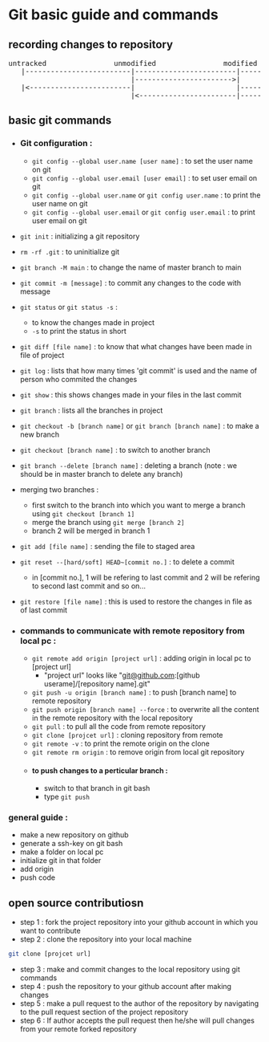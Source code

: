 # Git basic guide and commands

## recording changes to repository
<pre>
untracked                unmodified                modified                staged
   |-------------------------|------------------------|---------------------->|
                             |----------------------->|                       |
   |<------------------------|                        |---------------------->|
                             |<-----------------------|-----------------------|
</pre>

## basic git commands
* ### Git configuration :
   * ``` git config --global user.name [user name] ``` : to set the user name on git
   * ``` git config --global user.email [user email] ``` : to set user email on git
   * ``` git config --global user.name ``` or ``` git config user.name ``` : to print the user name on git
   * ``` git config --global user.email ``` or ``` git config user.email ``` : to print user email on git

* ``` git init ``` : initializing a git repository
* ``` rm -rf .git ``` : to uninitialize git
* ``` git branch -M main ``` : to change the name of master branch to main
* ``` git commit -m [message] ``` : to commit any changes to the code with message
* ``` git status ``` or ``` git status -s ``` :
    * to know the changes made in project
    * ``` -s ``` to print the status in short
* ``` git diff [file name] ``` : to know that what changes have been made in file of project
* ``` git log ``` : lists that how many times 'git commit' is used and the name of person who commited the changes
* ``` git show ``` : this shows changes made in your files in the last commit
* ``` git branch ``` : lists all the branches in project
* ``` git checkout -b [branch name] ``` or ``` git branch [branch name] ``` : to make a new branch
* ``` git checkout [branch name] ``` : to switch to another branch
* ``` git branch --delete [branch name] ``` : deleting a branch (note : we should be in master branch to delete any branch)
* merging two branches :
   * first switch to the branch into which you want to merge a branch using ``` git checkout [branch 1] ```
   * merge the branch using ``` git merge [branch 2] ```
   * branch 2 will be merged in branch 1
* ``` git add [file name] ``` : sending the file to staged area
* ``` git reset --[hard/soft] HEAD~[commit no.] ``` : to delete a commit
   * in [commit no.], 1 will be refering to last commit and 2 will be refering to second last commit and so on...
* ``` git restore [file name] ``` : this is used to restore the changes in file as of last commit

* ### commands to communicate with remote repository from local pc :
   * ``` git remote add origin [project url] ``` : adding origin in local pc to [project url]
      * "project url" looks like "git@github.com:[github userame]/[repository name].git"
   * ``` git push -u origin [branch name] ``` : to push [branch name] to remote repository
   * ``` git push origin [branch name] --force ``` : to overwrite all the content in the remote repository with the local repository
   * ``` git pull ``` : to pull all the code from remote repository
   * ``` git clone [projcet url] ``` : cloning repository from remote
   * ``` git remote -v ``` : to print the remote origin on the clone
   * ``` git remote rm origin ``` : to remove origin from local git repository
   * #### to push changes to a perticular branch :
      * switch to that branch in git bash
      * type ``` git push ```
### general guide :
   * make a new repository on github
   * generate a ssh-key on git bash
   * make a folder on local pc
   * initialize git in that folder
   * add origin
   * push code
   
## open source contributiosn
* step 1 : fork the project repository into your github account in which you want to contribute
* step 2 : clone the repository into your local machine
```sh
git clone [projcet url]
```
* step 3 : make and commit changes to the local repository using git commands
* step 4 : push the repository to your github account after making changes
* step 5 : make a pull request to the author of the repository by navigating to the pull request section of the project repository
* step 6 : If author accepts the pull request then he/she will pull changes from your remote forked repository
